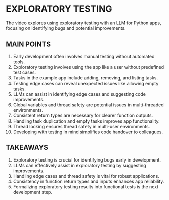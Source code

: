 # EXPLORATORY TESTING

The video explores using exploratory testing with an LLM for Python apps, focusing on identifying bugs and potential improvements.

## MAIN POINTS

1. Early development often involves manual testing without automated tools.
2. Exploratory testing involves using the app like a user without predefined test cases.
3. Tasks in the example app include adding, removing, and listing tasks.
4. Testing edge cases can reveal unexpected issues like allowing empty tasks.
5. LLMs can assist in identifying edge cases and suggesting code improvements.
6. Global variables and thread safety are potential issues in multi-threaded environments.
7. Consistent return types are necessary for clearer function outputs.
8. Handling task duplication and empty tasks improves app functionality.
9. Thread locking ensures thread safety in multi-user environments.
10. Developing with testing in mind simplifies code handover to colleagues.

## TAKEAWAYS

1. Exploratory testing is crucial for identifying bugs early in development.
2. LLMs can effectively assist in exploratory testing by suggesting improvements.
3. Handling edge cases and thread safety is vital for robust applications.
4. Consistency in function return types and inputs enhances app reliability.
5. Formalizing exploratory testing results into functional tests is the next development step.
